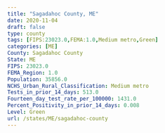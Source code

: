 ```yaml
---
title: "Sagadahoc County, ME"
date: 2020-11-04
draft: false
type: county
tags: [FIPS:23023.0,FEMA:1.0,Medium metro,Green]
categories: [ME]
County: Sagadahoc County
State: ME
FIPS: 23023.0
FEMA_Region: 1.0
Population: 35856.0
NCHS_Urban_Rural_Classification: Medium metro
Tests_in_prior_14_days: 513.0
Fourteen_day_test_rate_per_100000: 1431.0
Percent_Positivity_in_prior_14_days: 0.008
Level: Green
url: /states/ME/sagadahoc-county
---
```



